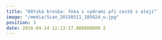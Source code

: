 ```yaml
---
title: "Dětská kresba: řeka s vydrami při cestě s alejí"
image: "/media/Scan_20150511_105924_u.jpg"
position: 3
date: 2016-04-14 12:13:17.000000000 Z
---
```

